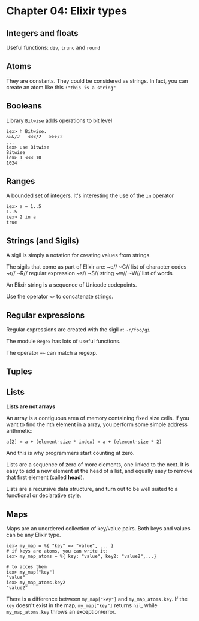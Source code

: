 # Chapter 04: Elixir types

## Integers and floats

Useful functions: `div`, `trunc` and `round`

## Atoms

They are constants. They could be considered as strings. In fact, you can create an atom like this `:"this is a string"`

## Booleans

Library `Bitwise` adds operations to bit level

```
iex> h Bitwise.
&&&/2   <<</2   >>>/2
...
iex> use Bitwise
Bitwise
iex> 1 <<< 10
1024
```

## Ranges

A bounded set of integers. It's interesting the use of the `in` operator

```
iex> a = 1..5
1..5
iex> 2 in a
true
```

## Strings (and Sigils)

A sigil is simply a notation for creating values from strings.

The sigils that come as part of Elixir are:
~c//  ~C//  list of character codes
~r//  ~R//  regular expression
~s//  ~S//  string
~w//  ~W//  list of words

An Elixir string is a sequence of Unicode codepoints.

Use the operator `<>` to concatenate strings.

## Regular expressions

Regular expressions are created with the sigil `r`: `~r/foo/gi`

The module `Regex` has lots of useful functions.

The operator `=~` can match a regexp.

## Tuples

## Lists

**Lists are not arrays**

An array is a contiguous area of memory containing fixed size cells. If you want to find the nth element in a array, you perform some simple address arithmetic:

```
a[2] = a + (element-size * index) = a + (element-size * 2)
```

And this is why programmers start counting at zero.

Lists are a sequence of zero of more elements, one linked to the next. It is easy to add a new element at the head of a list, and equally easy to remove that first element (called **head**).

Lists are a recursive data structure, and turn out to be well suited to a functional or declarative style.

## Maps

Maps are an unordered collection of key/value pairs. Both keys and values can be any Elixir type.

```
iex> my_map = %{ "key" => "value", ... }
# if keys are atoms, you can write it:
iex> my_map_atoms = %{ key: "value", key2: "value2",...}

# to acces them
iex> my_map["key"]
"value"
iex> my_map_atoms.key2
"value2"
```

There is a difference between `my_map["key"]` and `my_map_atoms.key`. If the `key` doesn't exist in the map, `my_map["key"]` returns `nil`, while `my_map_atoms.key` throws an exception/error.






